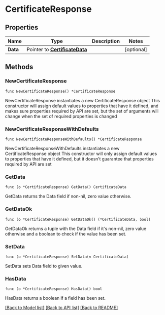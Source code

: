 # CertificateResponse

## Properties

Name | Type | Description | Notes
------------ | ------------- | ------------- | -------------
**Data** | Pointer to [**CertificateData**](CertificateData.md) |  | [optional] 

## Methods

### NewCertificateResponse

`func NewCertificateResponse() *CertificateResponse`

NewCertificateResponse instantiates a new CertificateResponse object
This constructor will assign default values to properties that have it defined,
and makes sure properties required by API are set, but the set of arguments
will change when the set of required properties is changed

### NewCertificateResponseWithDefaults

`func NewCertificateResponseWithDefaults() *CertificateResponse`

NewCertificateResponseWithDefaults instantiates a new CertificateResponse object
This constructor will only assign default values to properties that have it defined,
but it doesn't guarantee that properties required by API are set

### GetData

`func (o *CertificateResponse) GetData() CertificateData`

GetData returns the Data field if non-nil, zero value otherwise.

### GetDataOk

`func (o *CertificateResponse) GetDataOk() (*CertificateData, bool)`

GetDataOk returns a tuple with the Data field if it's non-nil, zero value otherwise
and a boolean to check if the value has been set.

### SetData

`func (o *CertificateResponse) SetData(v CertificateData)`

SetData sets Data field to given value.

### HasData

`func (o *CertificateResponse) HasData() bool`

HasData returns a boolean if a field has been set.


[[Back to Model list]](../README.md#documentation-for-models) [[Back to API list]](../README.md#documentation-for-api-endpoints) [[Back to README]](../README.md)


